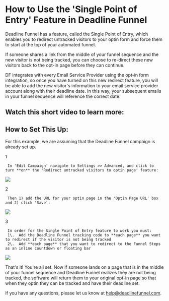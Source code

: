 # How to Use the 'Single Point of Entry' Feature in Deadline Funnel

Deadline Funnel has a feature, called the Single Point of Entry, which enables you to redirect untracked visitors to your optin form and force them to start at the top of your automated funnel.

If someone shares a link from the middle of your funnel sequence and the new visitor is not being tracked, you can choose to re-direct these new visitors back to the opt-in page before they can continue.

DF integrates with every Email Service Provider using the opt-in form integration, so once you have turned on this new redirect feature, you will be able to add the new visitor's information to your email service provider account along with their deadline date. In this way, your subsequent emails in your funnel sequence will reference the correct date.

## Watch this short video to learn more:

## How to Set This Up:

For this example, we are assuming that the Deadline Funnel campaign is already set up.

1

```text
 In 'Edit Campaign' navigate to Settings >> Advanced, and click to turn **on** the 'Redirect untracked visitors to optin page' feature: 
```

![](https://d33v4339jhl8k0.cloudfront.net/docs/assets/53974d6ce4b0c76107b109d1/images/5a85c2f70428634376d02bc8/file-%20dgXrXKxRKi.png)

2

```text
 Then 1) add the URL for your optin page in the 'Optin Page URL' box and 2) click 'Save': 
```

![](https://d33v4339jhl8k0.cloudfront.net/docs/assets/53974d6ce4b0c76107b109d1/images/5a85c3550428634376d02bcc/file-S0AVm6G4iX.png)

3

```text
 In order for the Single Point of Entry feature to work you must: 
 1\.  Add the Deadline Funnel tracking code to **each page** you want to redirect if the visitor is not being tracked 
 2\.  Add **each page** that you want to redirect to the Funnel Steps as an inline countdown or floating bar 
```

![](https://d33v4339jhl8k0.cloudfront.net/docs/assets/53974d6ce4b0c76107b109d1/images/5a85c3992c7d3a4a41992900/file-%20GXjiUMs4Fh.png)

That's it! You're all set. Now if someone lands on a page that is in the middle of your funnel sequence and Deadline Funnel realizes they are not being tracked, the software will return them to your original opt-in page so that when they optin they can be tracked and have their deadline set.

If you have any questions, please let us know at [help@deadlinefunnel.com](mailto:mailto:help@deadlinefunnel.com).

